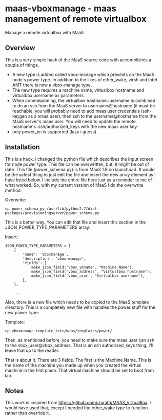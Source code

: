 # maas-vboxmanage - maas management of remote virtualbox

Manage a remote virtualbox with MaaS

## Overview

This is a very simple hack of the MaaS source code with accomplishes a couple of things.

* A new type is added called vbox-manage which presents on the MaaS node's power type.  In addition to the likes of ether_wake, virsh and Intel AMT there is now a vbox-manage type.
* The new type requires a machine name, virtualbox hostname and virtualbox username as parameters.
* When commissioning, the virtualbox hostname+username is combined to do an ssh from the MaaS server to username@hostname (it must be reachable, you will probably need to add maas user credentials (ssh-keygen as a maas user), then ssh to the username@hostname from the MaaS server's maas user.  You will need to update the remote hostname's .ssh/authorized_keys with the new maas user key.
* only power_on is supported (lazy i guess)


## Installation

This is a hack. I changed the python file which describes the input screen for node power type.  This file can be overwritten, but, it might be out of date.  This file (power_schema.py) is from MaaS 1.8 on launchpad.  It would be the safest thing to just edit the file and insert the new array element as I have listed below.  I include the entire file here just as a reminder to me of what worked. So, with my current version of MaaS I do the overwrite method.

Overwrite:
```
cp power_schema.py /usr/lib/python2.7/dist-packages/provisioningserver/power_schema.py
```

This is a better way. You can edit that file and insert this section in the JSON_POWER_TYPE_PARAMETERS array:

Insert:
```
JSON_POWER_TYPE_PARAMETERS = [
    {
        'name': 'vboxmanage',
        'description': 'vbox-manage',
        'fields': [
            make_json_field('vbox_vmname', "Machine Name"),
            make_json_field('vbox_address', "Virtualbox hostname"),
            make_json_field('vbox_user', "Virtualbox username"),
        ],
    },

    ...
```

Also, there is a new file which needs to be copied to the MaaS template directory.  This is a completely new file with handles the power stuff for the new power type:

Template:
```
cp vboxmanage.template /etc/maas/templates/power/.
```

Then, as mentioned before, you need to make sure the maas user can ssh to the vbox_user@vbox_address.  That is an ssh authorized_keys thing, I'll leave that up to the reader.

That is about it.  There are 3 fields.  The first is the Machine Name.  This is the name of the machine you made up when you created the virtual machine in the first place.  That virtual machine should be set to boot from lan.

## Notes
This work is inspired from https://github.com/izoratti/MAAS_VirtualBox. I would have used that, except I needed the ether_wake type to function rather than override it.
